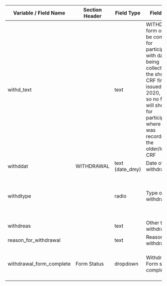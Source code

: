 | Variable / Field Name      | Section Header | Field Type       | Field Label                                                                                                                                                                                                                    | Choices or Calculations                                    |
| -------------------------- | -------------- | ---------------- | ------------------------------------------------------------------------------------------------------------------------------------------------------------------------------------------------------------------------------ | ---------------------------------------------------------- |
| withd\_text                |                | text             | WITHDRAWAL form only to be completed for participants with data being collected on the shorter CRF first issued April 2020,<br>so no fields will show here for participants where data was<br>recorded in the older/longer CRF |                                                            |
| withddat                   | WITHDRAWAL     | text (date\_dmy) | Date of withdrawal:                                                                                                                                                                                                            |                                                            |
| withdtype                  |                | radio            | Type of withdrawal:                                                                                                                                                                                                            | 1, Withdrawal from samples only ; 10, Other Please specify |
| withdreas                  |                | text             | Other type of withdrawal:                                                                                                                                                                                                      |                                                            |
| reason\_for\_withdrawal    |                | text             | Reason for withdrawal:                                                                                                                                                                                                         |                                                            |
| withdrawal\_form\_complete | Form Status    | dropdown         | Withdrawal Form section complete?                                                                                                                                                                                              | 0, Incomplete ; 1, Unverified ; 2, Complete                |
